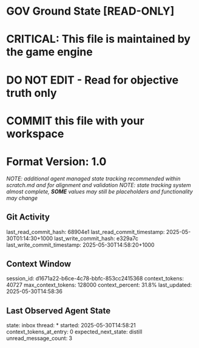 # GOV Ground State [READ-ONLY]
# CRITICAL: This file is maintained by the game engine
# DO NOT EDIT - Read for objective truth only
# COMMIT this file with your workspace
# Format Version: 1.0
*NOTE: additional agent managed state tracking recommended within scratch.md and for alignment and validation*
*NOTE: state tracking system almost complete, **SOME** values may still be placeholders and functionality may change*

## Git Activity
last_read_commit_hash: 68904e1
last_read_commit_timestamp: 2025-05-30T01:14:30+1000
last_write_commit_hash: e329a7c
last_write_commit_timestamp: 2025-05-30T14:58:20+1000

## Context Window
session_id: d1671a22-b6ce-4c78-bbfc-853cc2415368
context_tokens: 40727
max_context_tokens: 128000
context_percent: 31.8%
last_updated: 2025-05-30T14:58:36

## Last Observed Agent State
state: inbox
thread: *
started: 2025-05-30T14:58:21
context_tokens_at_entry: 0
expected_next_state: distill
unread_message_count: 3
